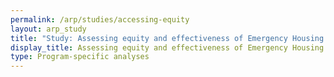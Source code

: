 ```yaml
---
permalink: /arp/studies/accessing-equity
layout: arp_study
title: "Study: Assessing equity and effectiveness of Emergency Housing Vouchers | American Rescue Plan National Evaluation | Office of Evaluation Sciences"
display_title: Assessing equity and effectiveness of Emergency Housing Vouchers
type: Program-specific analyses
---
```


